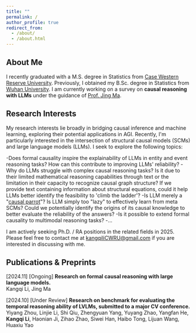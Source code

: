 ```yaml
---
title: ""
permalink: /
author_profile: true
redirect_from: 
  - /about/
  - /about.html
---
```


## About Me

I recently graduated with a M.S. degree in Statistics from [Case Western Reserve University](https://case.edu/). Previously, I obtained my B.Sc. degree in Statistics from [Wuhan University](https://en.whu.edu.cn/). I am currently working on a survey on **causal reasoning with LLMs** under the guidance of [Prof. Jing Ma](https://jma712.github.io/).

## Research Interests

My research interests lie broadly in bridging causal inference and machine learning, exploring their potential applications in AGI. Recently, I'm particularly interested in the intersection of structural causal models (SCMs) and large language models (LLMs). I seek to explore the following topics:

-Does formal causality inspire the explainability of LLMs in entity and event reasoning tasks? How can this contribute to improving LLMs' reliability?
-Why do LLMs struggle with complex causal reasoning tasks? Is it due to their limited mathematical reasoning capabilities through text or the limitation in their capacity to recognize causal graph structure? If we provide text containing information about structural equations, could it help LLMs better identify the feasibility to 'climb the ladder'?
-Is LLM merely a "[causal parrot](https://arxiv.org/pdf/2308.13067)"? Is LLM simply too "lazy" to effectively learn from meta SCMs? Could we potentially identify the origins of its causal knowledge to better evaluate the reliability of the answers?
-Is it possible to extend formal causality to multimodal reasoning tasks?
-...

I am actively seeking Ph.D. / RA positions in the related fields in 2025. Please feel free to contact me at [kangqiliCWRU@gmail.com](kangqiliCWRU@gmail.com) if you are interested in discussing with me.

## Publications & Preprints

\[2024.11\] \[Ongoing\] **Research on formal causal reasoning with large language models.**  
Kangqi Li, Jing Ma

\[2024.10\] \[Under Review\] **Research on benchmark for evaluating the temporal reasoning ability of LVLMs, submitted to a major CV conference.**  
Yiyang Zhou, Linjie Li, Shi Qiu, Zhengyuan Yang, Yuyang Zhao, Yangfan He, **Kangqi Li**, Haonian Ji, Zihao Zhao, Siwei Han, Haibo Tong, Lijuan Wang, Huaxiu Yao
